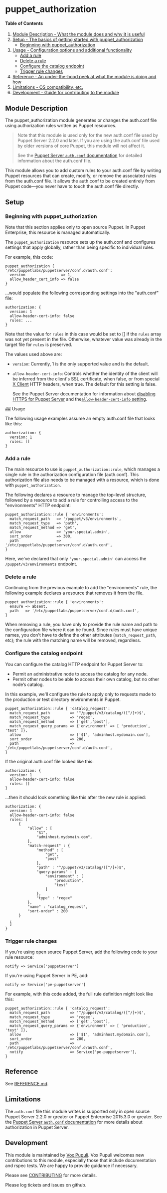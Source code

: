 # puppet_authorization

#### Table of Contents

1. [Module Description - What the module does and why it is useful](#module-description)
2. [Setup - The basics of getting started with puppet_authorization](#setup)
    * [Beginning with puppet_authorization](#beginning-with-puppet_authorization)
3. [Usage - Configuration options and additional functionality](#usage)
    * [Add a rule](#add-a-rule)
    * [Delete a rule](#delete-a-rule)
    * [Configure the catalog endpoint](#configure-the-catalog-endpoint)
    * [Trigger rule changes](#trigger-rule-changes)
4. [Reference - An under-the-hood peek at what the module is doing and how](#reference)
5. [Limitations - OS compatibility, etc.](#limitations)
6. [Development - Guide for contributing to the module](#development)


## Module Description

The puppet_authorization module generates or changes the auth.conf file using
authorization rules written as Puppet resources.

> Note that this module is used only for the new auth.conf file used by Puppet
> Server 2.2.0 and later. If you are using the auth.conf file used by older
> versions of core Puppet, this module will not affect it.
>
> See the [Puppet Server `auth.conf` documentation] for detailed information
> about the auth.conf file.

This module allows you to add custom rules to your auth.conf file by writing
Puppet resources that can create, modify, or remove the associated rules from
the auth.conf file. It allows the auth.conf to be created entirely from Puppet
code―you never have to touch the auth.conf file directly.


## Setup

### Beginning with puppet_authorization

Note that this section applies only to open source Puppet. In Puppet
Enterprise, this resource is managed automatically.

The `puppet_authorization` resource sets up the auth.conf and configures
settings that apply globally, rather than being specific to individual rules.


For example, this code:

~~~puppet
puppet_authorization { '/etc/puppetlabs/puppetserver/conf.d/auth.conf':
  version                => 1,
  allow_header_cert_info => false
}
~~~

...would populate the following corresponding settings into the "auth.conf"
file:

~~~hocon
authorization: {
  version: 1
  allow-header-cert-info: false
  rules: ...
}
~~~

Note that the value for `rules` in this case would be set to [] if the `rules`
array was not yet present in the file. Otherwise, whatever value was already in
the target file for `rules` is preserved.

The values used above are:

* `version`: Currently, 1 is the only supported value and is the default.
* `allow-header-cert-info`: Controls whether the identity of the client will be
  inferred from the client's SSL certificate, when false, or from special
  [X Client](X-Client) HTTP headers, when true. The default for this setting is false.

  See the Puppet Server documentation for information about [disabling HTTPS
  for Puppet Server] and the[`allow-header-cert-info` setting].


[##](##) Usage

The following usage examples assume an empty auth.conf file that looks like this:

~~~hocon
authorization: {
  version: 1
  rules: []
}
~~~

### Add a rule

The main resource to use is `puppet_authorization::rule`, which manages a single
rule in the authorization configuration file (auth.conf). This authorization file also
needs to be managed with a resource, which is done with `puppet_authorization`.

The following declares a resource to manage the top-level structure, followed by
a resource to add a rule for controlling access to the "environments" HTTP
endpoint:

~~~puppet
puppet_authorization::rule { 'environments':
  match_request_path   => '/puppet/v3/environments',
  match_request_type   => 'path',
  match_request_method => 'get',
  allow                => 'your.special.admin',
  sort_order           => 300,
  path                 => '/etc/puppetlabs/puppetserver/conf.d/auth.conf',
}
~~~

Here, we've declared that only `'your.special.admin'` can access the
`/puppet/v3/environments` endpoint.


### Delete a rule

Continuing from the previous example to add the "environments" rule, the
following example declares a resource that removes it from the file.

~~~puppet
puppet_authorization::rule { 'environments':
  ensure => absent,
  path   => '/etc/puppetlabs/puppetserver/conf.d/auth.conf',
}
~~~

When removing a rule, you have only to provide the rule name and path to
the configuration file where it can be found. Since rules must have unique names,
you don't have to define the other attributes (`match_request_path`, etc);
the rule with the matching name will be removed, regardless.

### Configure the catalog endpoint

You can configure the catalog HTTP endpoint for Puppet Server to:

* Permit an administrative node to access the catalog for any node.
* Permit other nodes to be able to access their own catalog, but no other node’s catalog.

In this example, we'll configure the rule to apply only to requests made to the production or test directory environments in Puppet.

~~~puppet
puppet_authorization::rule { 'catalog_request':
  match_request_path         => '^/puppet/v3/catalog/([^/]+)$',
  match_request_type         => 'regex',
  match_request_method       => ['get','post'],
  match_request_query_params => {'environment' => [ 'production', 'test' ]},
  allow                      => ['$1', 'adminhost.mydomain.com'],
  sort_order                 => 200,
  path                       => '/etc/puppetlabs/puppetserver/conf.d/auth.conf',
}
~~~

If the original auth.conf file looked like this:

~~~hocon
authorization: {
  version: 1
  allow-header-cert-info: false
  rules: []
}
~~~

...then it should look something like this after the new rule is applied:

~~~hocon
authorization: {
  version: 1
  allow-header-cert-info: false
  rules: [
      {
          "allow" : [
              "$1",
              "adminhost.mydomain.com",
          ],
          "match-request" : {
              "method" : [
                  "get",
                  "post"
              ],
              "path" : "^/puppet/v3/catalog/([^/]+)$",
              "query-params" : {
                  "environment" : [
                      "production",
                      "test"
                  ]
              },
              "type" : "regex"
          },
          "name" : "catalog_request",
          "sort-order" : 200
      }
  ,
  ]
}
~~~

### Trigger rule changes


If you're using open source Puppet Server, add the following code to your rule resource:

~~~puppet
notify => Service['puppetserver']
~~~

If you're using Puppet Server in PE, add:

~~~puppet
notify => Service['pe-puppetserver']
~~~

For example, with this code added, the full rule definition might look like this:

~~~puppet
puppet_authorization::rule { 'catalog_request':
  match_request_path         => '^/puppet/v3/catalog/([^/]+)$',
  match_request_type         => 'regex',
  match_request_method       => ['get','post'],
  match_request_query_params => {'environment' => [ 'production', 'test' ]},
  allow                      => ['$1', 'adminhost.mydomain.com'],
  sort_order                 => 200,
  path                       => '/etc/puppetlabs/puppetserver/conf.d/auth.conf',
  notify                     => Service['pe-puppetserver'],
}
~~~

## Reference

See [REFERENCE.md](./REFERENCE.md).

## Limitations

The `auth.conf` file this module writes is supported only in open source Puppet Server 2.2.0 or greater or Puppet Enterprise 2015.3.0 or greater. See the [Puppet Server `auth.conf` documentation] for more details about authorization in Puppet Server.

## Development

This module is maintained by [Vox Pupuli](https://voxpupuli.org/). Vox Pupuli
welcomes new contributions to this module, especially those that include
documentation and rspec tests. We are happy to provide guidance if necessary.

Please see [CONTRIBUTING](.github/CONTRIBUTING.md) for more details.

Please log tickets and issues on github.


[Puppet Server `auth.conf` documentation]: https://puppet.com/docs/puppet/latest/server/config_file_auth.html
[disabling HTTPS for Puppet Server]: http://docs.puppetlabs.com/puppetserver/latest/external_ssl_termination.html#disable-https-for-puppet-server
[`allow-header-cert-info` setting]: https://docs.puppetlabs.com/puppetserver/latest/config_file_auth.html#allow-header-cert-info
